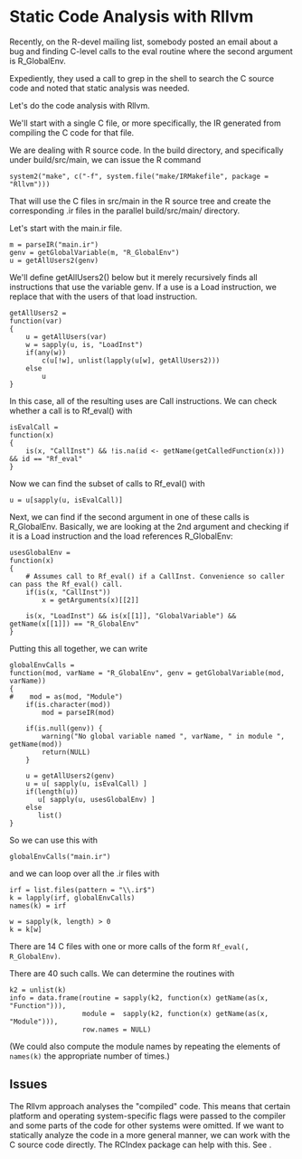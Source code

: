# Static Code Analysis with Rllvm

Recently, on the R-devel mailing list, somebody posted an email about a bug
and finding C-level calls to the eval routine where the second argument is 
R_GlobalEnv.

Expediently, they used a call to grep in the shell to search  the C source code and noted that
static analysis was needed.

Let's do the code analysis with Rllvm.

We'll start with a single C file, or more specifically, the IR generated from compiling the C code
for that file.

We are dealing with R source code. In the build directory, and specifically under build/src/main,
we can issue the R command
```
system2("make", c("-f", system.file("make/IRMakefile", package = "Rllvm")))
```
That will use the C files in src/main in the R source tree and create the corresponding .ir files 
in the parallel build/src/main/ directory.

Let's start with the main.ir file.

```{r}
m = parseIR("main.ir")
genv = getGlobalVariable(m, "R_GlobalEnv")
u = getAllUsers2(genv)
```

We'll define getAllUsers2() below but it merely recursively finds all instructions that use the variable
genv. If a use is a Load instruction, we replace that with the users of that load instruction.
```{r}
getAllUsers2 =
function(var)
{
    u = getAllUsers(var)
    w = sapply(u, is, "LoadInst")
    if(any(w))
        c(u[!w], unlist(lapply(u[w], getAllUsers2)))
    else
        u
}
```

In this case, all of the resulting uses are Call instructions.
We can check whether a call is to Rf_eval() with 
```{r}
isEvalCall =
function(x)
{
    is(x, "CallInst") && !is.na(id <- getName(getCalledFunction(x))) && id == "Rf_eval"
}
```

Now we can find the subset of calls to Rf_eval() with
```
u = u[sapply(u, isEvalCall)]
```

Next, we can find if the second argument in one of these calls is R_GlobalEnv.
Basically, we are looking at the 2nd argument and checking if it is a Load instruction and the load
references R_GlobalEnv:
```{r}
usesGlobalEnv =
function(x)    
{
    # Assumes call to Rf_eval() if a CallInst. Convenience so caller can pass the Rf_eval() call.
    if(is(x, "CallInst"))
        x = getArguments(x)[[2]]
    
    is(x, "LoadInst") && is(x[[1]], "GlobalVariable") && getName(x[[1]]) == "R_GlobalEnv"
}
```

Putting this all together, we can write
```{r}
globalEnvCalls =
function(mod, varName = "R_GlobalEnv", genv = getGlobalVariable(mod, varName))    
{
#    mod = as(mod, "Module")
    if(is.character(mod))
        mod = parseIR(mod)

    if(is.null(genv)) {
        warning("No global variable named ", varName, " in module ", getName(mod))
		return(NULL)
    }
    
    u = getAllUsers2(genv)
    u = u[ sapply(u, isEvalCall) ]
	if(length(u))
       u[ sapply(u, usesGlobalEnv) ]	
    else
       list()
}
```

So we can use this with
```{r}
globalEnvCalls("main.ir")
```
and we can loop over all the .ir files with
```{r}
irf = list.files(pattern = "\\.ir$")
k = lapply(irf, globalEnvCalls)
names(k) = irf

w = sapply(k, length) > 0
k = k[w]
```

There are 14 C files with one or more calls of the form `Rf_eval(, R_GlobalEnv)`.

There are 40 such calls.
We can determine the routines with

```{r}
k2 = unlist(k)
info = data.frame(routine = sapply(k2, function(x) getName(as(x, "Function"))),
                  module =  sapply(k2, function(x) getName(as(x, "Module"))),
				  row.names = NULL)
```
(We could also compute the module names by repeating the elements of `names(k)` the appropriate number of times.)



## Issues

The Rllvm approach analyses the "compiled" code. This means that certain platform and operating system-specific
flags were passed to the compiler and some parts of the code for other systems were omitted.
If we want to statically analyze the code in a more general manner, we can work with the C source
code directly.  The RCIndex package can help with this. See [](https://github.com/duncantl/RCIndex).

